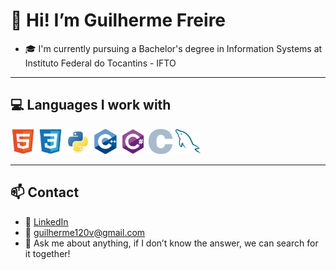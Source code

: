 # 👋 Hi! I’m Guilherme Freire

- 🎓 I'm currently pursuing a Bachelor's degree in Information Systems at Instituto Federal do Tocantins - IFTO

---

## 💻 Languages I work with

<p align="left">
  <img src="https://raw.githubusercontent.com/devicons/devicon/master/icons/html5/html5-original.svg" alt="HTML5" width="40" height="40"/>
  <img src="https://raw.githubusercontent.com/devicons/devicon/master/icons/css3/css3-original.svg" alt="CSS3" width="40" height="40"/>
  <img src="https://raw.githubusercontent.com/devicons/devicon/master/icons/python/python-original.svg" alt="Python" width="40" height="40"/>
  <img src="https://raw.githubusercontent.com/devicons/devicon/master/icons/cplusplus/cplusplus-original.svg" alt="C++" width="40" height="40"/>
  <img src="https://raw.githubusercontent.com/devicons/devicon/master/icons/csharp/csharp-original.svg" alt="C#" width="40" height="40"/>
  <img src="https://raw.githubusercontent.com/devicons/devicon/master/icons/c/c-original.svg" alt="C" width="40" height="40"/>
  <img src="https://raw.githubusercontent.com/devicons/devicon/master/icons/mysql/mysql-original.svg" alt="SQL" width="40" height="40"/>
</p>

---



## 📫 Contact

- 💼 [LinkedIn](https://www.linkedin.com/in/guilherme-barbosa-freire-silva-337802221/)
- 📧 guilherme120v@gmail.com  
- 💬 Ask me about anything, if I don’t know the answer, we can search for it together!

 

  
